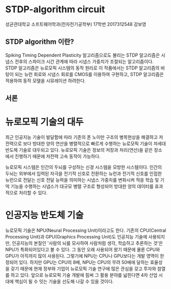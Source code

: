 # STDP-algorithm circuit
성균관대학교 소프트웨어학과(전자전기공학부)
17학번 2017312548 강보영

## STDP algorithm 이란?
Spiking Timing Dependent Plasticity 알고리즘으로도 불리는 STDP 알고리즘은 시냅스 전후의 스파이크 시간 관계에 따라 시냅스 가중치가 조절되는 알고리즘이다. STDP 알고리즘은 뉴로모픽 시스템의 동작 원리로 이 작품에서는 STDP 알고리즘의 바탕이 되는 뉴런 회로와 시냅스 회로를 CMOS를 이용하여 구현하고, STDP 알고리즘은 적용하여 동작 모델을 시뮤레이션 하려한다.

## 서론
# 뉴로모픽 기술의 대두
최근 인공지능 기술이 발달함에 따라 기존의 폰 노이만 구조의 병목현상을 해결하고 저전력으로 보다 방대한 양의 연산을 병렬적으로 빠르게 수행하는 뉴로모픽 기술이 차세대 반도체 기술로 대두되고 있다. 뉴로모픽 기술은 정보의 저장과 처리(연산)을 같은 장소에서 진행하기 때문에 저전력 고속 동작이 가능하다.

뉴로모픽 시스템은 인간의 두뇌를 구성하는 신경 시스템을 모방한 시스템이다. 인간의 두뇌는 외부에서 입력된 자극을 전기적 신호로 전환하는 뉴런과 전기적 신호를 인접한 뉴런으로 전달는 신호 전달 능력을 의미하는 시냅스 가중치를 변화시켜 적응 학습 및 기억 기능을 수행하는 시냅스가 대규모 병렬 구조로 형성되어 방대한 양의 데이터를 효과적으로 처리할 수 있다.

# 인공지능 반도체 기술
뉴로모픽 기술은 NPU(Neural Processing Unit)이라고도 한다. 기존의 CPU(Central Processing Unit)과 GPU(Graphics Processing Unit)도 인공지능 기술에 사용되지만, 인공지능의 본질인 '사람의 뇌를 모사하여 사람처럼 생각, 학습하고 추론하는 것'은 NPU가 특화되어있다고 볼 수 있다. 그 동안 오래 사용되어 왔기 때문에 물론 CPU와 GPU가 아직까지 많이 사용된다. 그렇기에 NPU는 CPU나 GPU보다는 개발 영역이 한정되어 있다. 하지만 GPU는 CPU의 8배, NPU는 CPU의 무려 50배에 달하는 효율성을 갖기 때문에 현재 정부와 기업이 뉴로모픽 기술 연구에 많은 관심을 갖고 투자와 참열를 하고 있다. 앞으로 뉴로모픽 기술 개발에 힘써 그 활용 분야를 넓힌다면 4차 산업 시대에 핵심이 될 수 잇는 기술을 선도해 나갈 수 있을 것이다.

